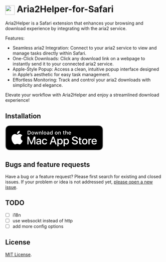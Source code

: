 # <img src="https://raw.githubusercontent.com/wxmvv/Aira2Helper-for-Safari/refs/heads/main/Aira2Helper%20Extension/images/icon-256.png" width="30" height="30" align="center" /> Aria2Helper-for-Safari

Aria2Helper is a Safari extension that enhances your browsing and download experience by integrating with the aria2 service.

Features:

-   Seamless aria2 Integration: Connect to your aria2 service to view and manage tasks directly within Safari.
-   One-Click Downloads: Click any download link on a webpage to instantly send it to your connected aria2 service.
-   Apple-Style Popup: Access a clean, intuitive popup interface designed in Apple’s aesthetic for easy task management.
-   Effortless Monitoring: Track and control your aria2 downloads with simplicity and elegance.

Elevate your workflow with Aria2Helper and enjoy a streamlined download experience!

## Installation

[![Download on the Mac App Store](https://raw.githubusercontent.com/wxmvv/Aira2Helper-for-Safari/refs/heads/main/Aira2Helper%20Extension/Download_on_the_Mac_App_Store_Badge_US-UK_RGB_blk_092917.svg)](https://apps.apple.com/us/app/aria2helper/id6742623503#?platform=mac)

## Bugs and feature requests

Have a bug or a feature request? Please first search for existing and closed issues. If your problem or idea is not
addressed yet, [please open a new issue](https://github.com/wxmvv/Aira2Helper-for-Safari/issues/new).

## TODO

-   [ ] i18n
-   [ ] use websockt instead of http
-   [ ] add more config options

## License

[MIT License](https://github.com/wxmvv/Aira2Helper-for-Safari/blob/main/LICENSE).
